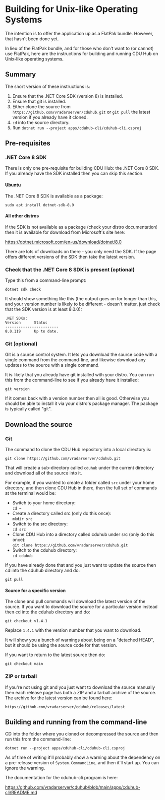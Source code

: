 # Building for Unix-like Operating Systems

The intention is to offer the application up as a FlatPak
bundle. However, that hasn't been done yet.

In lieu of the FlatPak bundle, and for those who don't want
to (or cannot) use FlatPak, here are the instructions for
building and running CDU Hub on Unix-like operating systems.

## Summary

The short version of these instructions is:

1. Ensure that the .NET Core SDK (version 8) is installed.
2. Ensure that git is installed.
3. Either clone the source from `https://github.com/vradarserver/cduhub.git`
   or `git pull` the latest version if you already have it cloned.
4. `cd` into the source directory.
5. Run `dotnet run --project apps/cduhub-cli/cduhub-cli.csproj`


## Pre-requisites

### .NET Core 8 SDK

There is only one pre-requisite for building CDU Hub: the .NET Core 8 SDK.
If you already have the SDK installed then you can skip this section.


#### Ubuntu

The .NET Core 8 SDK is available as a package:

```
sudo apt install dotnet-sdk-8.0
```

#### All other distros

If the SDK is not available as a package (check your distro documentation)
then it is available for download from Microsoft's site here:

https://dotnet.microsoft.com/en-us/download/dotnet/8.0

There are lots of downloads on there - you only need the SDK. If the page
offers different versions of the SDK then take the latest version.

### Check that the .NET Core 8 SDK is present (optional)

Type this from a command-line prompt:

```
dotnet sdk check
```

It should show something like this (the output goes on for longer than
this, and your version number is likely to be different - doesn't matter,
just check that the SDK version is at least 8.0.0):

```
.NET SDKs:
Version      Status
------------------------
8.0.119      Up to date.
```

### Git (optional)

Git is a source control system. It lets you download the source code with
a single command from the command-line, and likewise download any updates
to the source with a single command.

It is likely that you already have git installed with your distro. You can
run this from the command-line to see if you already have it installed:

```
git version
```

If it comes back with a version number then all is good. Otherwise you
should be able to install it via your distro's package manager. The package
is typically called "git".



## Download the source

### Git

The command to clone the CDU Hub repository into a local directory is:

```
git clone https://github.com/vradarserver/cduhub.git
```

That will create a sub-directory called `cduhub` under the current directory
and download all of the source into it.

For example, if you wanted to create a folder called `src` under your home
directory, and then clone CDU Hub in there, then the full set of commands at
the terminal would be:

* Switch to your home directory:<br/>
  `cd ~`
* Create a directory called src (only do this once):<br/>
  `mkdir src`
* Switch to the src directory:<br/>
  `cd src`
* Clone CDU Hub into a directory called cduhub under src (only do this once):<br/>
  `git clone https://github.com/vradarserver/cduhub.git`
* Switch to the cduhub directory:<br/>
  `cd cduhub`

If you have already done that and you just want to update the source then
cd into the cduhub directory and do:

```
git pull
```

#### Source for a specific version

The clone and pull commands will download the latest version of the source.
If you want to download the source for a particular version instead then cd
into the cduhub directory and do:

```
git checkout v1.4.1
```

Replace `1.4.1` with the version number that you want to download.

It will show you a bunch of warnings about being on a "detached HEAD", but it
should be using the source code for that version.

If you want to return to the latest source then do:

```
git checkout main
```


### ZIP or tarball

If you're not using git and you just want to download the source manually then
each release page has both a ZIP and a tarball archive of the source. The archive
for the latest version can be found here:

```
https://github.com/vradarserver/cduhub/releases/latest
```

## Building and running from the command-line

CD into the folder where you cloned or decompressed the source and then run
this from the command-line:

```
dotnet run --project apps/cduhub-cli/cduhub-cli.csproj
```

As of time of writing it'll probably show a warning about the dependency
on a pre-release version of `System.CommandLine`, and then it'll start up.
You can ignore the warning.

The documentation for the cduhub-cli program is here:

https://github.com/vradarserver/cduhub/blob/main/apps/cduhub-cli/README.md

